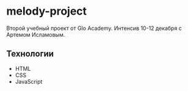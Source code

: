 # melody-project
Второй учебный проект от Glo Academy. Интенсив 10-12 декабря с Артемом Исламовым.
## Технологии
- HTML
- CSS
- JavaScript
